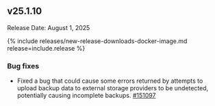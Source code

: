 ## v25.1.10

Release Date: August 1, 2025

{% include releases/new-release-downloads-docker-image.md release=include.release %}

<h3 id="v25-1-10-bug-fixes">Bug fixes</h3>

- Fixed a bug that could cause some errors returned by attempts to upload backup data to external storage providers to be undetected, potentially causing incomplete backups.
 [#151097][#151097]


[#151097]: https://github.com/cockroachdb/cockroach/pull/151097
